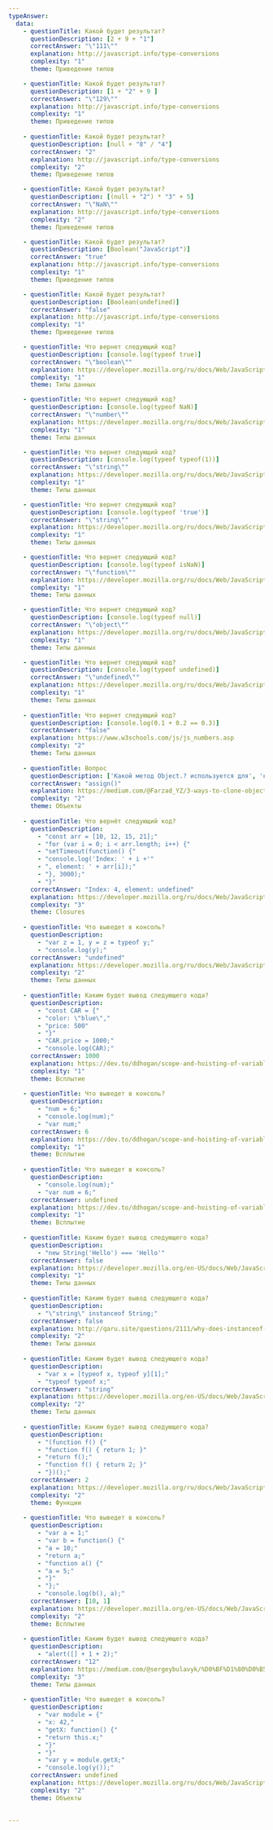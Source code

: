 ```yaml
---
typeAnswer:
  data: 
    - questionTitle: Какой будет результат?
      questionDescription: [2 + 9 + "1"]
      correctAnswer: "\"111\""
      explanation: http://javascript.info/type-conversions
      complexity: "1"
      theme: Приведение типов

    - questionTitle: Какой будет результат?
      questionDescription: [1 + "2" + 9 ]
      correctAnswer: "\"129\""
      explanation: http://javascript.info/type-conversions
      complexity: "1"
      theme: Приведение типов
      
    - questionTitle: Какой будет результат?
      questionDescription: [null + "8" / "4"]
      correctAnswer: "2"
      explanation: http://javascript.info/type-conversions
      complexity: "2"
      theme: Приведение типов

    - questionTitle: Какой будет результат?
      questionDescription: [(null + "2") * "3" + 5]
      correctAnswer: "\"NaN\""
      explanation: http://javascript.info/type-conversions
      complexity: "2"
      theme: Приведение типов

    - questionTitle: Какой будет результат?
      questionDescription: [Boolean("JavaScript")]
      correctAnswer: "true"
      explanation: http://javascript.info/type-conversions
      complexity: "1"
      theme: Приведение типов

    - questionTitle: Какой будет результат?
      questionDescription: [Boolean(undefined)]
      correctAnswer: "false"
      explanation: http://javascript.info/type-conversions
      complexity: "1"
      theme: Приведение типов

    - questionTitle: Что вернет следующий код?
      questionDescription: [console.log(typeof true)]
      correctAnswer: "\"boolean\""
      explanation: https://developer.mozilla.org/ru/docs/Web/JavaScript/Reference/Operators/typeof
      complexity: "1"
      theme: Типы данных

    - questionTitle: Что вернет следующий код?
      questionDescription: [console.log(typeof NaN)]
      correctAnswer: "\"number\""
      explanation: https://developer.mozilla.org/ru/docs/Web/JavaScript/Reference/Operators/typeof
      complexity: "1"
      theme: Типы данных

    - questionTitle: Что вернет следующий код?
      questionDescription: [console.log(typeof typeof(1))]
      correctAnswer: "\"string\""
      explanation: https://developer.mozilla.org/ru/docs/Web/JavaScript/Reference/Operators/typeof
      complexity: "1"
      theme: Типы данных

    - questionTitle: Что вернет следующий код?
      questionDescription: [console.log(typeof 'true')]
      correctAnswer: "\"string\""
      explanation: https://developer.mozilla.org/ru/docs/Web/JavaScript/Reference/Operators/typeof
      complexity: "1"  
      theme: Типы данных

    - questionTitle: Что вернет следующий код?
      questionDescription: [console.log(typeof isNaN)]
      correctAnswer: "\"function\""
      explanation: https://developer.mozilla.org/ru/docs/Web/JavaScript/Reference/Operators/typeof
      complexity: "1"
      theme: Типы данных

    - questionTitle: Что вернет следующий код?
      questionDescription: [console.log(typeof null)]
      correctAnswer: "\"object\""
      explanation: https://developer.mozilla.org/ru/docs/Web/JavaScript/Reference/Operators/typeof
      complexity: "1"
      theme: Типы данных

    - questionTitle: Что вернет следующий код?
      questionDescription: [console.log(typeof undefined)]
      correctAnswer: "\"undefined\""
      explanation: https://developer.mozilla.org/ru/docs/Web/JavaScript/Reference/Operators/typeof
      complexity: "1"
      theme: Типы данных
      
    - questionTitle: Что вернет следующий код?
      questionDescription: [console.log(0.1 + 0.2 == 0.3)]
      correctAnswer: "false"
      explanation: https://www.w3schools.com/js/js_numbers.asp
      complexity: "2"
      theme: Типы данных
      
    - questionTitle: Вопрос
      questionDescription: ['Какой метод Object.? используется для', 'клонирования объектов?']
      correctAnswer: "assign()"
      explanation: https://medium.com/@Farzad_YZ/3-ways-to-clone-objects-in-javascript-f752d148054d
      complexity: "2"
      theme: Объекты
      
    - questionTitle: Что вернёт следующий код?
      questionDescription:
        - "const arr = [10, 12, 15, 21];"
        - "for (var i = 0; i < arr.length; i++) {"
        - "setTimeout(function() {"
        - "console.log('Index: ' + i +'"
        - ", element: ' + arr[i]);"
        - "}, 3000);"
        - "}"
      correctAnswer: "Index: 4, element: undefined"
      explanation: https://developer.mozilla.org/ru/docs/Web/JavaScript/Closures
      complexity: "3"
      theme: Closures
      
    - questionTitle: Что выведет в консоль?
      questionDescription: 
        - "var z = 1, y = z = typeof y;"
        - "console.log(y);"
      correctAnswer: "undefined"
      explanation: https://developer.mozilla.org/ru/docs/Web/JavaScript/Reference/Operators/Operator_Precedence
      complexity: "2"
      theme: Типы данных
      
    - questionTitle: Каким будет вывод следующего кода?
      questionDescription:
        - "const CAR = {"
        - "color: \"blue\","
        - "price: 500"
        - "}"
        - "CAR.price = 1000;"
        - "console.log(CAR);"
      correctAnswer: 1000
      explanation: https://dev.to/ddhogan/scope-and-hoisting-of-variables-functions-and-this-in-javascript-5176
      complexity: "1"
      theme: Всплытие
      
    - questionTitle: Что выведет в консоль?
      questionDescription:
        - "num = 6;"
        - "console.log(num);"
        - "var num;"
      correctAnswer: 6
      explanation: https://dev.to/ddhogan/scope-and-hoisting-of-variables-functions-and-this-in-javascript-5176
      complexity: "1"
      theme: Всплытие
      
    - questionTitle: Что выведет в консоль?
      questionDescription: 
        - "console.log(num);"
        - "var num = 6;"
      correctAnswer: undefined
      explanation: https://dev.to/ddhogan/scope-and-hoisting-of-variables-functions-and-this-in-javascript-5176
      complexity: "1"
      theme: Всплытие
      
    - questionTitle: Каким будет вывод следующего кода?
      questionDescription: 
        - "new String('Hello') === 'Hello'"
      correctAnswer: false
      explanation: https://developer.mozilla.org/en-US/docs/Web/JavaScript/Reference/Operators/typeof
      complexity: "1"
      theme: Типы данных
      
    - questionTitle: Каким будет вывод следующего кода?
      questionDescription: 
        - "\"string\" instanceof String;"
      correctAnswer: false
      explanation: http://qaru.site/questions/2111/why-does-instanceof-return-false-for-some-literals
      complexity: "2"
      theme: Типы данных
      
    - questionTitle: Каким будет вывод следующего кода?
      questionDescription:
        - "var x = [typeof x, typeof y][1];"
        - "typeof typeof x;"
      correctAnswer: "string"
      explanation: https://developer.mozilla.org/en-US/docs/Web/JavaScript/Reference/Operators/typeof
      complexity: "2"
      theme: Типы данных
      
    - questionTitle: Каким будет вывод следующего кода?
      questionDescription:
        - "(function f() {"
        - "function f() { return 1; }"
        - "return f();"
        - "function f() { return 2; }"
        - "})();"
      correctAnswer: 2
      explanation: https://developer.mozilla.org/ru/docs/Web/JavaScript/Reference/Statements/function
      complexity: "2"
      theme: Функции
      
    - questionTitle: Что выведет в консоль?
      questionDescription:
        - "var a = 1;"
        - "var b = function() {"
        - "a = 10;"
        - "return a;"
        - "function a() {"
        - "a = 5;"
        - "}"
        - "};"
        - "console.log(b(), a);"
      correctAnswer: [10, 1]
      explanation: https://developer.mozilla.org/en-US/docs/Web/JavaScript/Reference/Statements/var
      complexity: "2"
      theme: Всплытие
      
    - questionTitle: Каким будет вывод следующего кода?
      questionDescription:
        - "alert([] + 1 + 2);"
      correctAnswer: "12"
      explanation: https://medium.com/@sergeybulavyk/%D0%BF%D1%80%D0%B5%D0%BE%D0%B1%D1%80%D0%B0%D0%B7%D0%BE%D0%B2%D0%B0%D0%BD%D0%B8%D0%B5-%D1%82%D0%B8%D0%BF%D0%BE%D0%B2-%D0%B2-javascript-35a15ddfc333
      complexity: "3"
      theme: Типы данных
      
    - questionTitle: Что выведет в консоль?
      questionDescription:
        - "var module = {"
        - "x: 42,"
        - "getX: function() {"
        - "return this.x;"
        - "}"
        - "}"
        - "var y = module.getX;"
        - "console.log(y());"
      correctAnswer: undefined
      explanation: https://developer.mozilla.org/ru/docs/Web/JavaScript/Reference/Global_Objects/Function/bind
      complexity: "2"
      theme: Объекты
      
     
---
```


